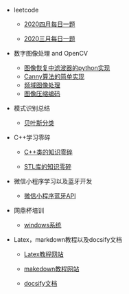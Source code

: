 - leetcode
  
  - [2020四月每日一题](/leetcode/2020April/April.md)
    
  - [2020三月每日一题](/leetcode/2020March/March.md)
  
- 数字图像处理 and OpenCV

  - [图像恢复中滤波器的python实现](/DIP_OpenCV/滤波器实现.md)
  - [Canny算法的简单实现](/DIP_OpenCV/Canny.md)
  - [频域图像处理](/DIP_OpenCV/频域图像处理.md)
  - [图像压缩编码](DIP_OpenCV/图像压缩编码.md)

- 模式识别总结
  - [贝叶斯分类](/pattern_recognition/bayes.md)

- C++学习零碎

  - [C++类的知识零碎](/Cpp/class_define.md)

  - [STL库的知识零碎](/Cpp/STL_define.md)

- 微信小程序学习以及蓝牙开发
  - [微信小程序蓝牙API](/wechat/bluetoothAPI.md)
  
- 网鼎杯培训
  - [windows系统](/wangding/windows.md)
  
- Latex，markdown教程以及docsify文档

  - [Latex教程网站](https://www.zybuluo.com/codeep/note/163962)
  
  - [makedown教程网站](https://www.zybuluo.com/mdeditor?url=https://www.zybuluo.com/static/editor/md-help.markdown)

  - [docsify文档](https://docsify.js.org/#/zh-cn/)
  